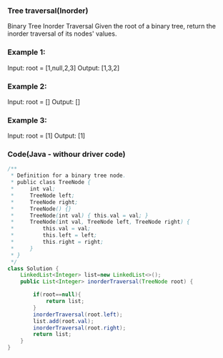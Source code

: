 ### Tree traversal(Inorder)
 Binary Tree Inorder Traversal
 Given the root of a binary tree, return the inorder traversal of its nodes' values.

### Example 1:
Input: root = [1,null,2,3]
Output: [1,3,2]

### Example 2:
Input: root = []
Output: []

### Example 3:
Input: root = [1]
Output: [1]

### Code(Java - withour driver code) 
``` java
/**
 * Definition for a binary tree node.
 * public class TreeNode {
 *     int val;
 *     TreeNode left;
 *     TreeNode right;
 *     TreeNode() {}
 *     TreeNode(int val) { this.val = val; }
 *     TreeNode(int val, TreeNode left, TreeNode right) {
 *         this.val = val;
 *         this.left = left;
 *         this.right = right;
 *     }
 * }
 */
class Solution {
    LinkedList<Integer> list=new LinkedList<>();
    public List<Integer> inorderTraversal(TreeNode root) {

        if(root==null){
            return list;
        }
        inorderTraversal(root.left);
        list.add(root.val);
        inorderTraversal(root.right);
        return list;
    }
}
```
